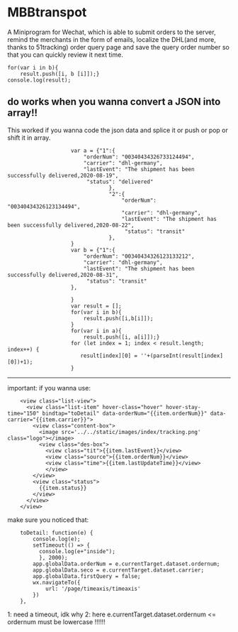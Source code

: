 # MBBtranspot

A Miniprogram for Wechat, which is able to submit orders to the server, remind the merchants in the form of emails, localize the DHL(and more, thanks to 51tracking) order query page and save the query order number so that you can quickly review it next time.

```
for(var i in b){
    result.push([i, b [i]]);}
console.log(result);
```
do works when you wanna convert a JSON into array!! 
---

This worked if you wanna code the json data and splice it or push or pop or shift it in array.

```
                    var a = {"1":{
                        "orderNum": "00340434326733124494",
                        "carrier": "dhl-germany",
                        "lastEvent": "The shipment has been successfully delivered,2020-08-19",
                         "status": "delivered"
                                },
                                "2":{
                                    "orderNum": "00340434326123134494",
                                    "carrier": "dhl-germany",
                                    "lastEvent": "The shipment has been successfully delivered,2020-08-22",
                                     "status": "transit"
                                },
                    }
                    var b = {"1":{
                        "orderNum": "00340434326123133212",
                        "carrier": "dhl-germany",
                        "lastEvent": "The shipment has been successfully delivered,2020-08-31",
                         "status": "transit"
                    },

                    }
                    var result = [];
                    for(var i in b){
                        result.push([i,b[i]]);
                    }
                    for(var i in a){
                        result.push([i, a[i]]);}
                    for (let index = 1; index < result.length; index++) {
                       result[index][0] = ''+(parseInt(result[index][0])+1);
                    }
```

---
important:
if you wanna use:
```
    <view class="list-view">
      <view class="list-item" hover-class="hover" hover-stay-time="150" bindtap="toDetail" data-orderNum="{{item.orderNum}}" data-carrier="{{item.carrier}}">
        <view class="content-box">
          <image src='../../static/images/index/tracking.png' class="logo"></image>
          <view class="des-box">
            <view class="tit">{{item.lastEvent}}</view>
            <view class="source">{{item.orderNum}}</view>
            <view class="time">{{item.lastUpdateTime}}</view>
            </view> 
        </view>
        <view class="status">
          {{item.status}}
        </view>
      </view>
    </view>
```
make sure you noticed that: 
```
    toDetail: function(e) {
        console.log(e);
        setTimeout(() => {
          console.log(e+"inside");
          }, 2000);
        app.globalData.orderNum = e.currentTarget.dataset.ordernum;
        app.globalData.seco = e.currentTarget.dataset.carrier;
        app.globalData.firstQuery = false;
        wx.navigateTo({
            url: '/page/timeaxis/timeaxis'
        })
    },
```
1: need a timeout, idk why
2: here e.currentTarget.dataset.ordernum <= ordernum must be lowercase !!!!!!